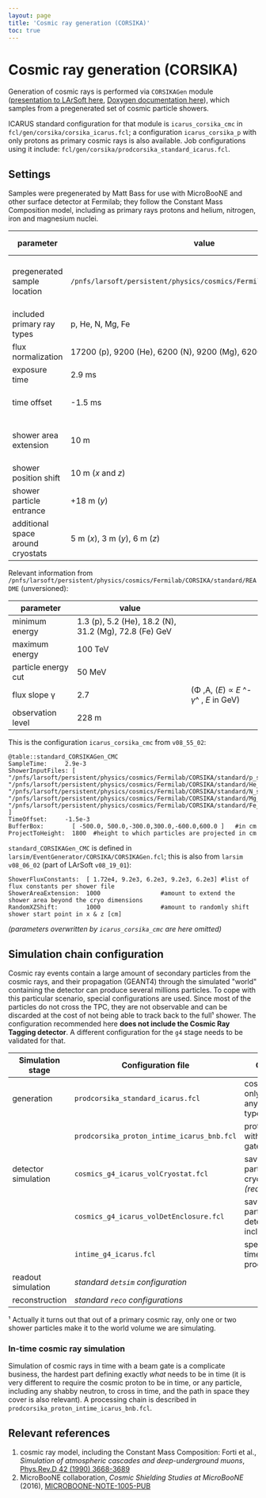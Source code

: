 ```yaml
---
layout: page
title: 'Cosmic ray generation (CORSIKA)'
toc: true
---
```



Cosmic ray generation (CORSIKA)
================================================================================

Generation of cosmic rays is performed via `CORSIKAGen` module
([presentation to LArSoft here](https://indico.fnal.gov/event/10893/contribution/3/material/slides),
[Doxygen documentation here](http://nusoft.fnal.gov/larsoft/doxsvn/html/classevgen_1_1CORSIKAGen.html)),
which samples from a pregenerated set of cosmic particle showers.

ICARUS standard configuration for that module is `icarus_corsika_cmc` in
`fcl/gen/corsika/corsika_icarus.fcl`;
a configuration `icarus_corsika_p` with only protons as primary cosmic rays is also available.
Job configurations using it include:
`fcl/gen/corsika/prodcorsika_standard_icarus.fcl`.



Settings
------------------------------------

Samples were pregenerated by Matt Bass for use with MicroBooNE and other
surface detector at Fermilab; they follow the Constant Mass Composition
model, including as primary rays protons and helium, nitrogen, iron and
magnesium nuclei.

| parameter                           | value                                                                  | parameter             | updated at  |  notes                                                                                          |
| ----------------------------------- | ---------------------------------------------------------------------- | --------------------- | ----------- | ----------------------------------------------------------------------------------------------- |
| pregenerated sample location        | `/pnfs/larsoft/persistent/physics/cosmics/Fermilab/CORSIKA/standard`   | `ShowerInputFiles`    | `v08_19_01` |   more information in the `README` file in there                                            |
| included primary ray types          | p, He, N, Mg, Fe                                                       | `ShowerInputFiles`    | `v08_19_01` |
| flux normalization                  | 17200 (p), 9200 (He), 6200 (N), 9200 (Mg), 6200 (Fe) _[from ref. 1]_   | `ShowerFluxConstants` | `v08_19_01` | 1/(π m s²)                                                                                      |
| exposure time                       | 2.9 ms                                                                 | `SampleTime`          | `v08_55_02` |
| time offset                         | -1.5 ms                                                                | `TimeOffset`          | `v08_55_02` | on [simulation time scale](Software_parameters_and_settings.html#Timing-overview)       |
| shower area extension               | 10 m                                                                   | `ShowerAreaExtension` | `v08_19_01` | additional on each side of the cryostats                                                        |
| shower position shift               | 10 m (*x* and *z*)                                                     | `RandomXYShift`       | `v08_19_01` |
| shower particle entrance            | +18 m (*y*)                                                            | `ProjectToHeight`     | `v08_19_01` | in LArSoft "world" coordinates                                                                  |
| additional space around cryostats   | 5 m (*x*), 3 m (*y*), 6 m (*z*)                                        | `BufferBox`           | `v08_19_01` |

Relevant information from `/pnfs/larsoft/persistent/physics/cosmics/Fermilab/CORSIKA/standard/README` (unversioned):

| parameter             | value                                                   |                                          |
| --------------------- | ------------------------------------------------------- | ---------------------------------------- |
| minimum energy        | 1.3 (p), 5.2 (He), 18.2 (N), 31.2 (Mg), 72.8 (Fe) GeV   |
| maximum energy        | 100 TeV                                                 |
| particle energy cut   | 50 MeV                                                  |
| flux slope γ          | 2.7                                                     | (Φ ,A, (_E_) ∝ _E_ ^-_γ_^ , _E_ in GeV)  |
| observation level     | 228 m                                                   |

This is the configuration `icarus_corsika_cmc` from `v08_55_02`:

    @table::standard_CORSIKAGen_CMC
    SampleTime:     2.9e-3
    ShowerInputFiles: [ "/pnfs/larsoft/persistent/physics/cosmics/Fermilab/CORSIKA/standard/p_showers_*.db", "/pnfs/larsoft/persistent/physics/cosmics/Fermilab/CORSIKA/standard/He_showers_*.db", "/pnfs/larsoft/persistent/physics/cosmics/Fermilab/CORSIKA/standard/N_showers_*.db", "/pnfs/larsoft/persistent/physics/cosmics/Fermilab/CORSIKA/standard/Mg_showers_*.db", "/pnfs/larsoft/persistent/physics/cosmics/Fermilab/CORSIKA/standard/Fe_showers_*.db" ]
    TimeOffset:     -1.5e-3
    BufferBox:        [ -500.0, 500.0,-300.0,300.0,-600.0,600.0 ]   #in cm
    ProjectToHeight:  1800  #height to which particles are projected in cm

`standard_CORSIKAGen_CMC` is defined in `larsim/EventGenerator/CORSIKA/CORSIKAGen.fcl`;
this is also from `larsim` `v08_06_02` (part of LArSoft `v08_19_01`):

    ShowerFluxConstants:  [ 1.72e4, 9.2e3, 6.2e3, 9.2e3, 6.2e3] #list of flux constants per shower file
    ShowerAreaExtension:  1000                 #amount to extend the shower area beyond the cryo dimensions
    RandomXZShift:        1000                 #amount to randomly shift shower start point in x & z [cm]

_(parameters overwritten by `icarus_corsika_cmc` are here omitted)_



Simulation chain configuration
--------------------------------------------------------------------------------

Cosmic ray events contain a large amount of secondary particles from the
cosmic rays, and their propagation (GEANT4) through the simulated
"world" containing the detector can produce several millions
particles.
To cope with this particular scenario, special configurations are used.
Since most of the particles do not cross the TPC, they are not
observable and can be discarded at the cost of not being able to track
back to the full¹ shower.
The configuration recommended here **does not include the Cosmic Ray
Tagging detector**. A different configuration for the `g4` stage needs
to be validated for that.

| Simulation stage    | Configuration file                         | Comment                                           | Last seen in  |
| ------------------- | ------------------------------------------ | ------------------------------------------------- | ------------- |
| generation          | `prodcorsika_standard_icarus.fcl`          | cosmic rays only, any time, any primary type      | `v08_44_00`   |
|                     | `prodcorsika_proton_intime_icarus_bnb.fcl` | protons only, with one in BNB gate; _see below_   | `v09_06_00`   |
| detector simulation | `cosmics_g4_icarus_volCryostat.fcl`        | saves only particles in cryostats *(recommended)* | `v08_45_00`   |
|                     | `cosmics_g4_icarus_volDetEnclosure.fcl`    | saves only particles in detector, including CRT   | `v08_45_00`   |
|                     | `intime_g4_icarus.fcl`                     | special for in-time cosmic ray processing         | `v09_06_00`   |
| readout simulation  | *standard `detsim` configuration*          |                                                     
| reconstruction      | *standard `reco` configurations*           |                                                     


¹ Actually it turns out that out of a primary cosmic ray, only one or
two shower particles make it to the world volume we are simulating.


### In-time cosmic ray simulation

Simulation of cosmic rays in time with a beam gate is a complicate business,
the hardest part defining exactly _what_ needs to be in time
(it is very different to require the cosmic proton to be in time,
or any particle, including any shabby neutron, to cross in time,
and the path in space they cover is also relevant).
A processing chain is described in `prodcorsika_proton_intime_icarus_bnb.fcl`.


Relevant references
--------------------

1. cosmic ray model, including the Constant Mass Composition:
    Forti et al., _Simulation of atmospheric cascades and deep-underground muons_,
    [Phys.Rev.D 42 (1990) 3668-3689](https://journals.aps.org/prd/abstract/10.1103/PhysRevD.42.3668)
2. MicroBooNE collaboration, _Cosmic Shielding Studies at MicroBooNE_ (2016),
    [MICROBOONE-NOTE-1005-PUB](http://microboone.fnal.gov/wp-content/uploads/MICROBOONE-NOTE-1005-PUB.pdf)
